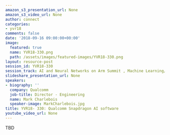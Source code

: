```yaml
---
amazon_s3_presentation_url: None
amazon_s3_video_url: None
author: connect
categories:
- yvr18
comments: false
date: '2018-09-16 09:00:00+00:00'
image:
  featured: true
  name: YVR18-330.png
  path: /assets/images/featured-images/YVR18-330.png
layout: resource-post
session_id: YVR18-330
session_track: AI and Neural Networks on Arm Summit , Machine Learning/AI
slideshare_presentation_url: None
speakers:
- biography: ''
  company: Qualcomm
  job-title: Director - Engineering
  name: Mark Charlebois
  speaker-image: MarkCharlebois.jpg
title: YVR18- 330: Qualcomm Snapdragon AI software
youtube_video_url: None
---
```


TBD